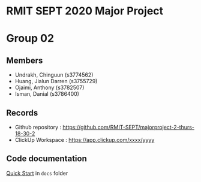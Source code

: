 # RMIT SEPT 2020 Major Project

# Group 02

## Members
* Undrakh, Chinguun (s3774562)
* Huang, Jialun Darren (s3755729)
* Ojaimi, Anthony (s3782507)
* Isman, Danial (s3786400)

## Records

* Github repository : https://github.com/RMIT-SEPT/majorproject-2-thurs-18-30-2
* ClickUp Workspace : https://app.clickup.com/xxxx/yyyy


## Code documentation

[Quick Start](/docs/README.md) in `docs` folder

